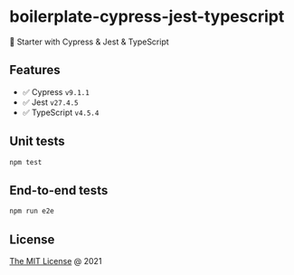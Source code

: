 # boilerplate-cypress-jest-typescript

🍴 Starter with Cypress & Jest & TypeScript

## Features

* :white_check_mark: Cypress `v9.1.1`
* :white_check_mark: Jest `v27.4.5`
* :white_check_mark: TypeScript `v4.5.4`

## Unit tests

```bash
npm test
```

## End-to-end tests

```bash
npm run e2e
```

## License

[The MIT License](https://piecioshka.mit-license.org) @ 2021
